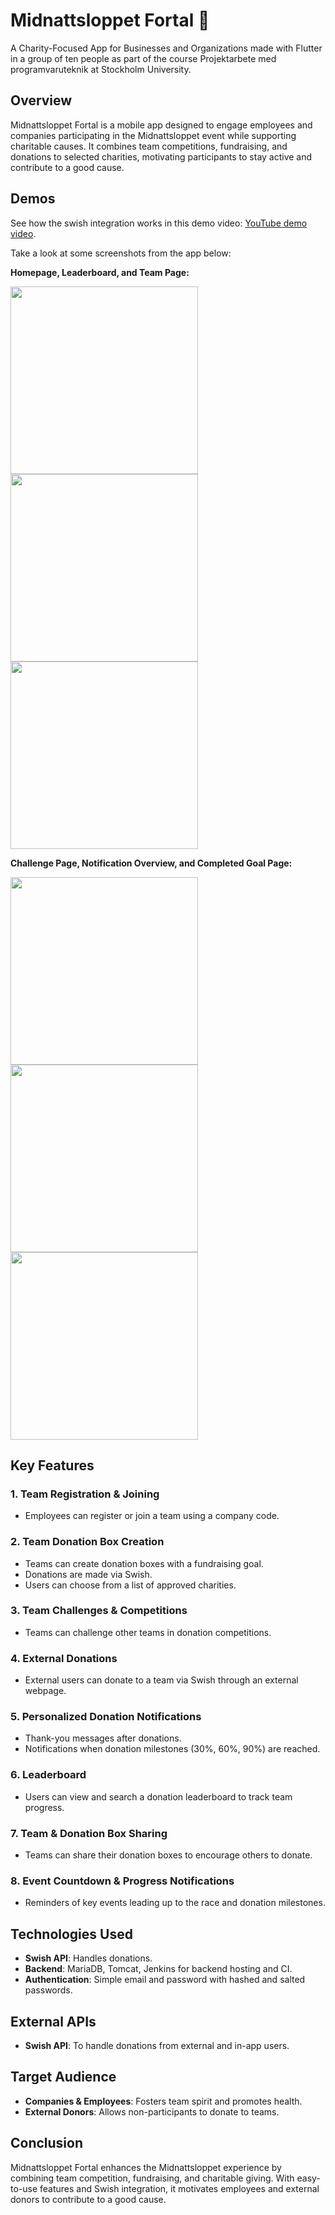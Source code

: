 # Midnattsloppet Fortal 🏃 
A Charity-Focused App for Businesses and Organizations made with Flutter in a group of ten people as part of the course Projektarbete med programvaruteknik at Stockholm University.

## Overview

Midnattsloppet Fortal is a mobile app designed to engage employees and companies participating in the Midnattsloppet event while supporting charitable causes. It combines team competitions, fundraising, and donations to selected charities, motivating participants to stay active and contribute to a good cause.

## Demos
See how the swish integration works in this demo video: [YouTube demo video](https://youtube.com/shorts/nnDU-ftcbvU?feature=share).

Take a look at some screenshots from the app below:

**Homepage, Leaderboard, and Team Page:**
<p align="start">
  <img src="demo_images/homepage.png" width="300" />
  <img src="demo_images/leaderboardpage.png" width="300" />
  <img src="demo_images/teampage.png" width="300" />
</p>

**Challenge Page, Notification Overview, and Completed Goal Page:**
<p align="start">
  <img src="demo_images/challengepage.png" width="300" />
  <img src="demo_images/notificationpage.png" width="300" />
  <img src="demo_images/completedgoalpage.png" width="300" />
</p>

## Key Features

### 1. Team Registration & Joining
- Employees can register or join a team using a company code.

### 2. Team Donation Box Creation
- Teams can create donation boxes with a fundraising goal.
- Donations are made via Swish.
- Users can choose from a list of approved charities.

### 3. Team Challenges & Competitions
- Teams can challenge other teams in donation competitions.

### 4. External Donations
- External users can donate to a team via Swish through an external webpage.

### 5. Personalized Donation Notifications
- Thank-you messages after donations.
- Notifications when donation milestones (30%, 60%, 90%) are reached.

### 6. Leaderboard
- Users can view and search a donation leaderboard to track team progress.

### 7. Team & Donation Box Sharing
- Teams can share their donation boxes to encourage others to donate.

### 8. Event Countdown & Progress Notifications
- Reminders of key events leading up to the race and donation milestones.

## Technologies Used

- **Swish API**: Handles donations.
- **Backend**: MariaDB, Tomcat, Jenkins for backend hosting and CI.
- **Authentication**: Simple email and password with hashed and salted passwords.

## External APIs

- **Swish API**: To handle donations from external and in-app users.

## Target Audience

- **Companies & Employees**: Fosters team spirit and promotes health.
- **External Donors**: Allows non-participants to donate to teams.

## Conclusion

Midnattsloppet Fortal enhances the Midnattsloppet experience by combining team competition, fundraising, and charitable giving. With easy-to-use features and Swish integration, it motivates employees and external donors to contribute to a good cause.

